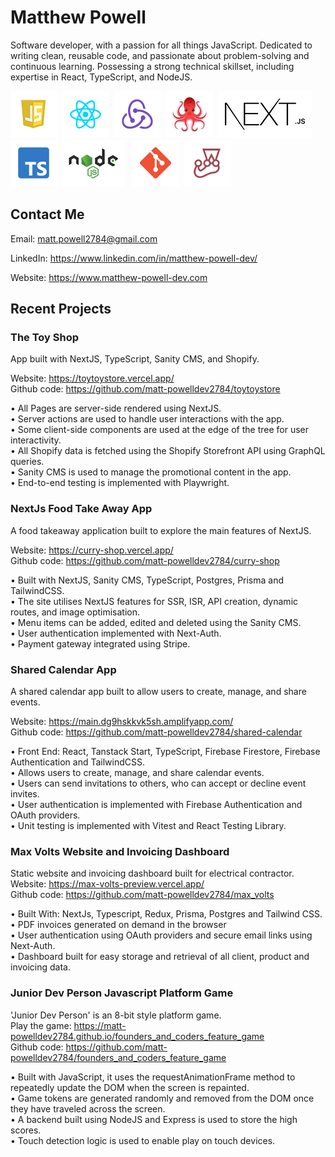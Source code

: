 # Matthew Powell

Software developer, with a passion for all things JavaScript. Dedicated to writing clean, reusable code, 
and passionate about problem-solving and continuous learning. Possessing a strong technical skillset, including 
expertise in React, TypeScript, and NodeJS.

<img
src="./js_icon.png"/>&nbsp;&nbsp;<img src="./react_icon.png"/>&nbsp;&nbsp;<img
src="./redux_icon.png"/>&nbsp;&nbsp;<img
src="./rtl_icon.png"/>&nbsp;&nbsp;<img src="./next-icon.png"/>&nbsp;&nbsp;<img
src="./typescript_icon.png"/>&nbsp;&nbsp;<img src="./nodejs_icon.png"/>&nbsp;&nbsp;
<img src="./git_icon.png"/>&nbsp;&nbsp;<img
src="./jest_icon.png"/>&nbsp;&nbsp;

## Contact Me

Email: <a href="mailto:matt.powell2784@gmail.com" target="_blank">matt.powell2784@gmail.com </a>

LinkedIn:
<a href="https://www.linkedin.com/in/matthew-powell-dev/" target="_blank">https://www.linkedin.com/in/matthew-powell-dev/</a>

Website:
<a href="https://www.matthew-powell-dev.com" target="_blank">https://www.matthew-powell-dev.com</a>

## Recent Projects

### The Toy Shop
App built with NextJS, TypeScript, Sanity CMS, and Shopify.

Website: <a href="https://toytoystore.vercel.app" target="_blank">https://toytoystore.vercel.app/</a>  
Github code: https://github.com/matt-powelldev2784/toytoystore 

• All Pages are server-side rendered using NextJS.  
• Server actions are used to handle user interactions with the app.  
• Some client-side components are used at the edge of the tree for user interactivity.  
• All Shopify data is fetched using the Shopify Storefront API using GraphQL queries.  
• Sanity CMS is used to manage the promotional content in the app.  
• End-to-end testing is implemented with Playwright.  

### NextJs Food Take Away App

A food takeaway application built to explore the main features of NextJS.   

Website: <a href="https://curry-shop.vercel.app/" target="_blank">https://curry-shop.vercel.app/</a>  
Github code: https://github.com/matt-powelldev2784/curry-shop

• Built with NextJS, Sanity CMS, TypeScript, Postgres, Prisma and TailwindCSS.   
• The site utilises NextJS features for SSR, ISR, API creation, dynamic routes, and image optimisation.   
• Menu items can be added, edited and deleted using the Sanity CMS.   
• User authentication implemented with Next-Auth.  
• Payment gateway integrated using Stripe.  

### Shared Calendar App

A shared calendar app built to allow users to create, manage, and share events.

Website: <a href="https://main.dg9hskkvk5sh.amplifyapp.com/" target="_blank">https://main.dg9hskkvk5sh.amplifyapp.com/</a>  
Github code: https://github.com/matt-powelldev2784/shared-calendar

• Front End: React, Tanstack Start, TypeScript, Firebase Firestore, Firebase Authentication and TailwindCSS.  
• Allows users to create, manage, and share calendar events.  
• Users can send invitations to others, who can accept or decline event invites.  
• User authentication is implemented with Firebase Authentication and OAuth providers.  
• Unit testing is implemented with Vitest and React Testing Library.  

### Max Volts Website and Invoicing Dashboard

Static website and invoicing dashboard built for electrical contractor.  
Website: <a href="https://max-volts-preview.vercel.app/" target="_blank">https://max-volts-preview.vercel.app/</a>  
Github code: https://github.com/matt-powelldev2784/max_volts

• Built With: NextJs, Typescript, Redux, Prisma, Postgres and Tailwind CSS.    
• PDF invoices generated on demand in the browser    
• User authentication using OAuth providers and secure email links using Next-Auth.    
• Dashboard built for easy storage and retrieval of all client, product and invoicing data.  

### Junior Dev Person Javascript Platform Game

'Junior Dev Person' is an 8-bit style platform game.  
Play the game: https://matt-powelldev2784.github.io/founders_and_coders_feature_game   
Github code: https://github.com/matt-powelldev2784/founders_and_coders_feature_game

• Built with JavaScript, it uses the requestAnimationFrame method to repeatedly update the DOM when the screen is repainted.    
• Game tokens are generated randomly and removed from the DOM once they have traveled across the screen.    
• A backend built using NodeJS and Express is used to store the high scores.   
• Touch detection logic is used to enable play on touch devices.  